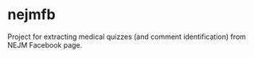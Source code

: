 # nejmfb
Project for extracting medical quizzes (and comment identification) from NEJM Facebook page.
